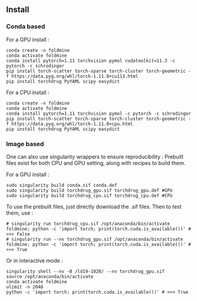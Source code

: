 ## Install

### Conda based

For a GPU install :
```
conda create -n foldmine
conda activate foldmine
conda install pytorch=1.11 torchvision pymol cudatoolkit=11.3 -c pytorch -c schrodinger
pip install torch-scatter torch-sparse torch-cluster torch-geometric -f https://data.pyg.org/whl/torch-1.11.0+cu113.html
pip install torchdrug PyYAML scipy easydict
```

For a CPU install :
```
conda create -n foldmine
conda activate foldmine
conda install pytorch=1.11 torchvision pymol -c pytorch -c schrodinger
pip install torch-scatter torch-sparse torch-cluster torch-geometric -f https://data.pyg.org/whl/torch-1.11.0+cpu.html
pip install torchdrug PyYAML scipy easydict
```

### Image based

One can also use singularity wrappers to ensure reproducibility :
Prebuilt files exist for both CPU and GPU setting, along with recipes to build them.

For a GPU install :
```
sudo singularity build conda.sif conda.def
sudo singularity build torchdrug_gpu.sif torchdrug_gpu.def #GPU
sudo singularity build torchdrug_cpu.sif torchdrug_cpu.def #CPU
```

To use the prebuilt files, just directly download the .sif files.
Then to test them, use :
```
# singularity run torchdrug_cpu.sif /opt/anaconda/bin/activate foldmine; python -c 'import torch; print(torch.cuda.is_available())' # >>> False
# singularity run --nv torchdrug_gpu.sif /opt/anaconda/bin/activate foldmine; python -c 'import torch; print(torch.cuda.is_available())' # >>> True
```

Or in interactive mode :
```
singularity shell --nv -B /ld19-1020/ --nv torchdrug_gpu.sif
source /opt/anaconda/bin/activate 
conda activate foldmine
ulimit -n 2048
python -c 'import torch; print(torch.cuda.is_available())' # >>> True
```
